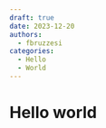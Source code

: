 ```yaml
---
draft: true
date: 2023-12-20
authors:
  - fbruzzesi
categories:
  - Hello
  - World
---
```


# Hello world

